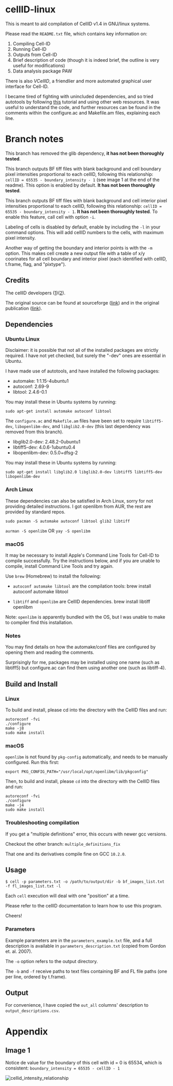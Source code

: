 # cellID-linux

This is meant to aid compilation of CellID v1.4 in GNU/linux systems.

Please read the `README.txt` file, which contains key information on:

1. Compiling Cell-ID
2. Running Cell-ID
3. Outputs from Cell-ID
4. Brief description of code (though it is indeed brief, the outline is very useful for modifications)
5. Data analysis package PAW

There is also _VCellID_, a friendlier and more automated graphical user interface for Cell-ID.

I became tired of fighting with unincluded dependencies, and so tried autotools by following [this](https://robots.thoughtbot.com/the-magic-behind-configure-make-make-install) tutorial and using other web resources. It was useful to understand the code, and further resources can be found in the comments within the configure.ac and Makefile.am files, explaining each line.

# Branch notes

This branch has removed the glib dependency, **it has not been thoroughly tested**.

This branch outputs BF tiff files with blank background and cell boundary pixel intensities proportional to each cellID, following this relationship: `cellID = 65535 - boundary_intensity - 1` (see image 1 at the end of the readme). This option is enabled by default. **It has not been thoroughly tested**.

This branch outputs BF tiff files with blank background and cell interior pixel intensities proportional to each cellID, following this relationship: `cellID = 65535 - boundary_intensity - 1`. **It has not been thoroughly tested**. To enable this feature, call cell with option `-i`.

Labeling of cells is disabled by default, enable by including the `-l` in your command options. This will add cellID numbers to the cells, with maximum pixel intensity.

Another way of getting the boundary and interior points is with the `-m` option. This makes cell create a new output file with a table of x/y coorinates for all cell boundary and interior pixel (each identified with cellID, t.frame, flag, and "pixtype").

## Credits

The cellID developers ([1](https://www.nature.com/articles/nmeth1008))([2](http://dx.doi.org/10.1002/0471142727.mb1418s100)).

The original source can be found at sourceforge ([link](https://sourceforge.net/projects/cell-id/)) and in the original publication ([link](https://www.nature.com/articles/nmeth1008#supplementary-information)).

## Dependencies

### Ubuntu Linux

Disclaimer: it is possible that not all of the installed packages are strictly required. I have not yet checked, but surely the "-dev" ones are essential in Ubuntu.

I have made use of autotools, and have installed the following packages:

* automake: 1:1.15-4ubuntu1
* autoconf: 2.69-9
* libtool: 2.4.6-0.1

You may install these in Ubuntu systems by running:

`sudo apt-get install automake autoconf libtool`

The `configure.ac` and `Makefile.am` files have been set to require `libtiff5-dev`, `libopenlibm-dev`, and `libglib2.0-dev` (this last dependency was removed from this branch).

* libglib2.0-dev: 2.48.2-0ubuntu1
* libtiff5-dev: 4.0.6-1ubuntu0.4
* libopenlibm-dev: 0.5.0+dfsg-2

You may install these in Ubuntu systems by running:

`sudo apt-get install libglib2.0 libglib2.0-dev libtiff5 libtiff5-dev libopenlibm-dev`

### Arch Linux

These dependencies can also be satisfied in Arch Linux, sorry for not providing detailed instructions. I got openlibm from AUR, the rest are provided by standard repos.

`sudo pacman -S automake autoconf libtool glib2 libtiff`

`aurman -S openlibm` OR `yay -S openlibm`

### macOS
It may be necessary to install Apple's Command Line Tools for Cell-ID to compile successfully. Try the instructions below, and if you are unable to compile, install Command Line Tools and try again.

Use `brew` (Homebrew) to install the following:

* `autoconf automake libtool` are the compilation tools:
    brew install autoconf automake libtool

* `libtiff` and `openlibm` are CellID dependencies.
    brew install libtiff openlibm

Note: `openlibm` is apparently bundled with the OS, but I was unable to make to compiler find this installation. 

### Notes

You may find details on how the automake/conf files are configured by opening them and reading the comments.

Surprisingly for me, packages may be installed using one name (such as libtiff5) but configure.ac can find them using another one (such as libtiff-4).

## Build and Install

### Linux

To build and install, please cd into the directory with the CellID files and run:

    autoreconf -fvi
    ./configure
    make -j8
    sudo make install

### macOS

`openlibm` is not found by `pkg-config` automatically, and needs to be manually configured. Run this first:

    export PKG_CONFIG_PATH="/usr/local/opt/openlibm/lib/pkgconfig"

Then, to build and install, please `cd` into the directory with the CellID files and run:

    autoreconf -fvi
    ./configure
    make -j4
    sudo make install

### Troubleshooting compilation

If you get a "multiple definitions" error, this occurs with newer gcc versions.

Checkout the other branch: `multiple_definitions_fix`

That one and its derivatives compile fine on GCC `10.2.0`.

## Usage

`$ cell -p parameters.txt -o /path/to/output/dir -b bf_images_list.txt -f fl_images_list.txt -l`

Each `cell` execution will deal with one "position" at a time.

Please refer to the cellID documentation to learn how to use this program.

Cheers!

### Parameters

Example parameters are in the `parameters_example.txt` file, and a full description is available in `parameters_description.txt` (copied from Gordon et. al. 2007).

The `-o` option refers to the output directory.

The `-b` and `-f` receive paths to text files containing BF and FL file paths (one per line, ordered by t.frame).

## Output

For convenience, I have copied the `out_all` columns' description to `output_descriptions.csv`.

# Appendix

## Image 1

Notice de value for the boundary of this cell with id = 0 is 65534, which is consistent: `boundary_intensity = 65535 - cellID - 1`

![cellid_intensity_relationship](doc/cellid_intensity_relationship.png)
